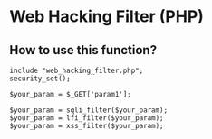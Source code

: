 # Web Hacking Filter (PHP)
## How to use this function?
```
include "web_hacking_filter.php";
security_set();

$your_param = $_GET['param1'];

$your_param = sqli_filter($your_param);
$your_param = lfi_filter($your_param);
$your_param = xss_filter($your_param);
```
